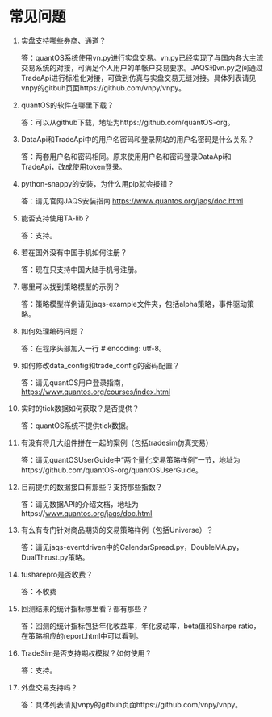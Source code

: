 ﻿# 常见问题

1. 实盘支持哪些券商、通道？

	答：quantOS系统使用vn.py进行实盘交易。vn.py已经实现了与国内各大主流交易系统的对接，可满足个人用户的单帐户交易要求。JAQS和vn.py之间通过TradeApi进行标准化对接，可做到仿真与实盘交易无缝对接。具体列表请见vnpy的gitbuh页面https://github.com/vnpy/vnpy。

2. quantOS的软件在哪里下载？

	答：可以从github下载，地址为https://github.com/quantOS-org。

3. DataApi和TradeApi中的用户名密码和登录网站的用户名密码是什么关系？

	答：两套用户名和密码相同。原来使用用户名和密码登录DataApi和TradeApi，改成使用token登录。

4. python-snappy的安装，为什么用pip就会报错？

	答：请见官网JAQS安装指南 https://www.quantos.org/jaqs/doc.html

5. 能否支持使用TA-lib？

	答：支持。

6. 若在国外没有中国手机如何注册？

	答：现在只支持中国大陆手机号注册。

7. 哪里可以找到策略模型的示例？

	答：策略模型样例请见jaqs-example文件夹，包括alpha策略，事件驱动策略。

8. 如何处理编码问题？

	答：在程序头部加入一行 # encoding: utf-8。

9. 如何修改data_config和trade_config的密码配置？

	答：请见quantOS用户登录指南，https://www.quantos.org/courses/index.html

10. 实时的tick数据如何获取？是否提供？

	答：quantOS系统不提供tick数据。

11. 有没有将几大组件拼在一起的案例（包括tradesim仿真交易）

	答：请见quantOSUserGuide中“两个量化交易策略样例”一节，地址为https://github.com/quantOS-org/quantOSUserGuide。

12. 目前提供的数据接口有那些？支持那些指数？

	答：请见数据API的介绍文档，地址为https://www.quantos.org/jaqs/doc.html

13. 有么有专门针对商品期货的交易策略样例（包括Universe）？

	答：请见jaqs-eventdriven中的CalendarSpread.py，DoubleMA.py，DualThrust.py策略。

14. tusharepro是否收费？

	答：不收费

15. 回测结果的统计指标哪里看？都有那些？

	答：回测的统计指标包括年化收益率，年化波动率，beta值和Sharpe ratio，在策略相应的report.html中可以看到。

16. TradeSim是否支持期权模拟？如何使用？

	答：支持。

17. 外盘交易支持吗？

	答：具体列表请见vnpy的gitbuh页面https://github.com/vnpy/vnpy。